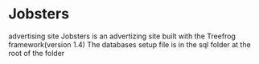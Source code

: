 # Jobsters
advertising site
Jobsters is an advertizing site built with the Treefrog framework(version 1.4) 
The databases setup file is in the sql folder at the root of the folder

